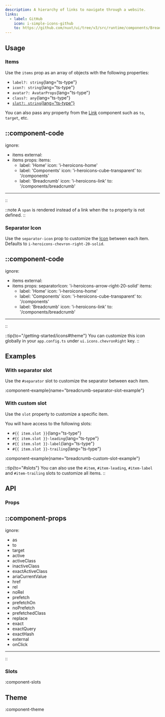 ```yaml
---
description: A hierarchy of links to navigate through a website.
links:
  - label: GitHub
    icon: i-simple-icons-github
    to: https://github.com/nuxt/ui/tree/v3/src/runtime/components/Breadcrumb.vue
---
```


## Usage

### Items

Use the `items` prop as an array of objects with the following properties:

- `label?: string`{lang="ts-type"}
- `icon?: string`{lang="ts-type"}
- `avatar?: AvatarProps`{lang="ts-type"}
- `class?: any`{lang="ts-type"}
- [`slot?: string`{lang="ts-type"}](#with-custom-slot)

You can also pass any property from the [Link](/components/link#props) component such as `to`, `target`, etc.

::component-code
---
ignore:
  - items
external:
  - items
props:
  items:
    - label: 'Home'
      icon: 'i-heroicons-home'
    - label: 'Components'
      icon: 'i-heroicons-cube-transparent'
      to: '/components'
    - label: 'Breadcrumb'
      icon: 'i-heroicons-link'
      to: '/components/breadcrumb'
---
::

::note
A `span` is rendered instead of a link when the `to` property is not defined.
::

### Separator Icon

Use the `separator-icon` prop to customize the [Icon](/components/icon) between each item. Defaults to `i-heroicons-chevron-right-20-solid`.

::component-code
---
ignore:
  - items
external:
  - items
props:
  separatorIcon: 'i-heroicons-arrow-right-20-solid'
  items:
    - label: 'Home'
      icon: 'i-heroicons-home'
    - label: 'Components'
      icon: 'i-heroicons-cube-transparent'
      to: '/components'
    - label: 'Breadcrumb'
      icon: 'i-heroicons-link'
      to: '/components/breadcrumb'
---
::

::tip{to="/getting-started/icons#theme"}
You can customize this icon globally in your `app.config.ts` under `ui.icons.chevronRight` key.
::

## Examples

### With separator slot

Use the `#separator` slot to customize the separator between each item.

:component-example{name="breadcrumb-separator-slot-example"}

### With custom slot

Use the `slot` property to customize a specific item.

You will have access to the following slots:

- `#{{ item.slot }}`{lang="ts-type"}
- `#{{ item.slot }}-leading`{lang="ts-type"}
- `#{{ item.slot }}-label`{lang="ts-type"}
- `#{{ item.slot }}-trailing`{lang="ts-type"}

:component-example{name="breadcrumb-custom-slot-example"}

::tip{to="#slots"}
You can also use the `#item`, `#item-leading`, `#item-label` and `#item-trailing` slots to customize all items.
::

## API

### Props

::component-props
---
ignore:
  - as
  - to
  - target
  - active
  - activeClass
  - inactiveClass
  - exactActiveClass
  - ariaCurrentValue
  - href
  - rel
  - noRel
  - prefetch
  - prefetchOn
  - noPrefetch
  - prefetchedClass
  - replace
  - exact
  - exactQuery
  - exactHash
  - external
  - onClick
---
::

### Slots

:component-slots

## Theme

:component-theme

